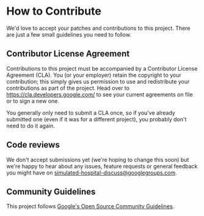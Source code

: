 # How to Contribute



We'd love to accept your patches and contributions to this project. There are
just a few small guidelines you need to follow.

## Contributor License Agreement

Contributions to this project must be accompanied by a Contributor License
Agreement (CLA). You (or your employer) retain the copyright to your
contribution; this simply gives us permission to use and redistribute your
contributions as part of the project. Head over to
<https://cla.developers.google.com/> to see your current agreements on file or
to sign a new one.

You generally only need to submit a CLA once, so if you've already submitted one
(even if it was for a different project), you probably don't need to do it
again.

## Code reviews

We don't accept submissions yet (we're hoping to change this soon) but we're
happy to hear about any issues, feature requests or general feedback you might
have on simulated-hospital-discuss@googlegroups.com.

## Community Guidelines

This project follows
[Google's Open Source Community Guidelines](https://opensource.google/conduct/).
